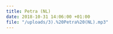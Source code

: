 ```yaml
---
title: Petra (NL)
date: 2018-10-31 14:06:00 +01:00
file: "/uploads/3).%20Petra%20(NL).mp3"
---
```


